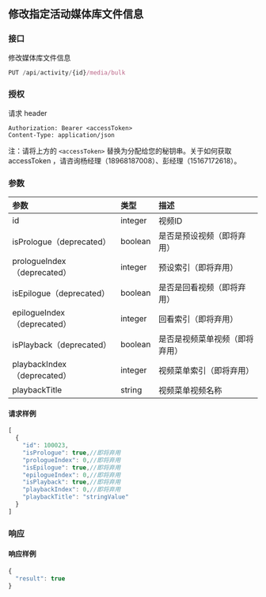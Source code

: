 ## 修改指定活动媒体库文件信息

### 接口

修改媒体库文件信息

```js
PUT /api/activity/{id}/media/bulk
```

### 授权

请求 header

```
Authorization: Bearer <accessToken>
Content-Type: application/json
```

注：请将上方的 `<accessToken>` 替换为分配给您的秘钥串。关于如何获取 accessToken ，请咨询杨经理（18968187008）、彭经理（15167172618）。

### 参数

| 参数 | 类型 | 描述 |
| :--- | :--- | :--- |
| id | integer | 视频ID |
| isPrologue（deprecated） | boolean | 是否是预设视频（即将弃用） |
| prologueIndex（deprecated） | integer | 预设索引（即将弃用） |
| isEpilogue（deprecated） | boolean | 是否是回看视频（即将弃用） |
| epilogueIndex（deprecated） | integer | 回看索引（即将弃用） |
| isPlayback（deprecated） | boolean | 是否是视频菜单视频（即将弃用） |
| playbackIndex（deprecated） | integer | 视频菜单索引（即将弃用） |
| playbackTitle | string | 视频菜单视频名称 |

#### 请求样例

```js
[
  {
    "id": 100023,
    "isPrologue": true,//即将弃用
    "prologueIndex": 0,//即将弃用
    "isEpilogue": true,//即将弃用
    "epilogueIndex": 0,//即将弃用
    "isPlayback": true,//即将弃用
    "playbackIndex": 0,//即将弃用
    "playbackTitle": "stringValue"
  }
]
```

### 响应

#### 响应样例

```js
{
  "result": true
}
```



